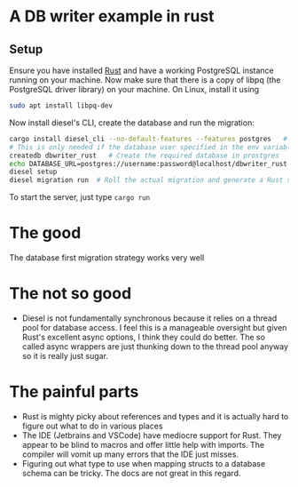 # A DB writer example in rust



## Setup
Ensure you have installed [Rust](https://www.rust-lang.org/tools/install) and have a working PostgreSQL
instance running on your machine. Now make sure that there is a copy of libpq (the PostgreSQL driver library)
on your machine. On Linux, install it using
```sh
sudo apt install libpq-dev
```
Now install diesel's CLI, create the database and run the migration:
```sh
cargo install diesel_cli --no-default-features --features postgres   # Only install PostgreSQL components
# This is only needed if the database user specified in the env variable cannot create a database
createdb dbwriter_rust   # Create the required database in prostgres
echo DATABASE_URL=postgres://username:password@localhost/dbwriter_rust > .env  # Diesel gets the connection string from here
diesel setup
diesel migration run  # Roll the actual migration and generate a Rust schena that matches the current database schema
```

To start the server, just type `cargo run`

# The good 
The database first migration strategy works very well

# The not so good
- Diesel is not fundamentally synchronous because it relies on a thread pool for database access. I feel this is a manageable
  oversight but given Rust's excellent async options, I think they could do better. The so called async wrappers
  are just thunking down to the thread pool anyway so it is really just sugar.

# The painful parts
- Rust is mighty picky about references and types and it is actually hard to figure out what to do in various places
- The IDE (Jetbrains and VSCode) have mediocre support for Rust. They appear to be blind to macros and offer little 
  help with imports. The compiler will vomit up many errors that the IDE just misses.
- Figuring out what type to use when mapping structs to a database schema can be tricky. The docs are not great in this
  regard.
